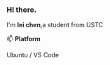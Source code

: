 ### HI there.
I'm **lei chen**,a student from USTC

📫 **Platform**

Ubuntu / VS Code

<!--START_SECTION:waka-->
<!--END_SECTION:waka-->